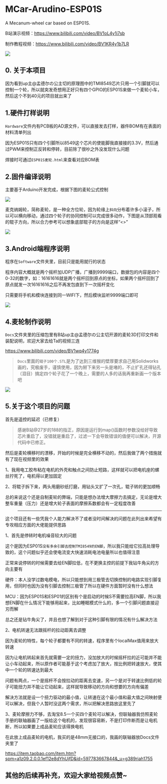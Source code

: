 # MCar-Arudino-ESP01S
A Mecanum-wheel car based on ESP01S.

B站演示视频：https://www.bilibili.com/video/BV1oL4y1i7sb

制作教程视频：https://www.bilibili.com/video/BV1KR4y1b7LR

![](/5.Img/img_1.jpg)

## 0. 关于本项目

因为看到up主@孟德尔の公主切的原理图中的TMI8549芯片只用一个引脚就可以控制一个轮，所以就突发奇想用正好只有四个GPIO的ESP01S来做一个麦轮小车，然后这个不到40元的项目就出来了



## 1.硬件打样说明

`Hardware`文件内有PCB板的AD源文件，可以直接发去打样，器件BOM有在表面的材料清单列出

因为ESP01S只有四个引脚所以8549这个芯片的使能脚我直接接的3.3V，然后通过PWM来控制正反转和停转，目前除了很吵之外没发现什么问题

焊接时可通过`ESP01S麦轮.html`来查看对应BOM表



## 2.固件编译说明

主要基于Arduino开发完成，根据下图的麦轮公式控制

![](/5.Img/麦轮公式.jpg)



麦克纳姆轮，简称麦轮，是一种全方位轮，因为轮缘上`斜向`分布着许多小滚子，所以可以横向移动，通过四个轮子的协同控制可以完成很多动作，下图是从顶部观看的辊子方向，所以合力参考可以想象底部辊子的方向是这样“<>”

![](/5.Img/麦轮控制.jpg)



## 3.Android端程序说明

程序在`Software`文件夹里，目前只是能用就行的状态

程序内容大概就是两个摇杆加UDP广播，广播到9999端口，数据包的内容是四个0-32的数字，如：16161616就是两个摇杆回到原点的坐标，如果两个摇杆回到了原点就发一次16161616之后不再发包直到下一次摇杆变化

只需要将手机和模块连接到同一WIFI下，然后模块监听9999端口即可

![](/5.Img/img_2.jpg)



## 4.麦轮制作说明

`Docs`文件夹里的压缩包里有B站up主@孟德尔の公主切开源的麦轮3D打印文件和装配说明，欢迎大家去给Ta的视频三连

https://www.bilibili.com/video/BV1wq4y1774g



>  `Docs`里面的`辊子100个.STL`是为了达到三维猴的壁厚要求自己用Solidworks画的，究极废手，谨慎使用，因为掰下来另一头是堵的，不止扩孔还得钻孔（泪目）搞定四个轮子花了一个晚上，需要的人多的话我再重新画一个版本吧

![](/5.Img/img_3.jpg)



## 5.关于这个项目的问题

首先是遥控的延迟（已修复）

> 感谢B站@27岁的188的指正，原因是运行到map()函数时参数没给好导致芯片重启了，没错就是重启了，过滤一下会导致错误的值便可以解决，开源代码中已修正。



然后是麦轮横移时的漂移，开始的时候是完全横移不动的，然后我做了两个措施就有了现在视频里的效果

1、我用电工胶布粘在电机的外壳和触点之间防止短路，这样就可以把电机座的螺丝拧死了，电机得以更加固定

2、将辊子拆下来，两头用磨砂纸打磨，用钻头又扩了一次孔，辊子转的更加顺畅

总的来说这个还是自制麦轮的弊端，只能是想办法增大摩擦力去搞定，无论是增大整车重量（压力）还是增大轮子表面的摩擦系数都会有一定程度改善


> ---

这个项目还有一些凭我个人能力解决不了或者没时间解决的问题在此列出来希望有专攻相应方面的大佬能提供思路

1、首先是停转时电机噪音较大的问题

这个是因为ESP01S`没有多余引脚去控制TMI8549的EN脚`，所以我只能给它拉高处理导致的，这个问题似乎还会使电流变大快速消耗电池电量所以也值得注意

正常来说停转的时候需要去给EN脚拉低，在不更换主控的前提下我钻牛角尖的方向主要有

硬件：本人没学过数电模电，所以只能想到用三极管去切换控制的电路实现引脚复用，但同时也因为没有引脚去控制三极管了所以在硬件方面暂时没有什么想法

MCU：因为ESP01S和ESP01的区别有个是启动的时候S不需要拉高EN脚，所以我想EN脚在什么情况下能够用起来，比如睡眠模式什么的，多一个引脚问题直接迎刃而解

总之还是钻牛角尖了，并且也想了解到对于这种引脚有限的情况有什么解决方法

2、电机转速无法跟摇杆的拉动距离去调整

因为麦轮的特性，每个轮子都要有不同的转速，程序里有个localMax值用来放大转速

因为让电机转起来首先就需要一定的扭力，没加放大的时候摇杆拉的近可能并不能让小车动起来，所以原作者可能基于这个考虑加了放大，按比例把转速放大，使其中一个轮的转速达到最大

问题有两点，一个是摇杆不会按拉动的距离去变速，另一个是对于转速比例低的轮子可能扭力并不能让它动起来，这样就导致移动的方向和想要的方向有偏差

解决方法就是设一个扭力驱动的最小值，让转速在这个最小值和最大值之间映射便可以解决，但我个人暂时没这两个需求，所以把解决思路放这里先了

3、麦轮摩擦力不够，去淘宝8.5一个买四个麦轮可以解决，但联轴器我仿照麦轮手册的联轴器画了一版给这个电机的，发现很容易断，不是打印件断而是让电机断，所以如果要上成品麦轮应该得换电机

在此放上成品麦轮的电机，我买的是48mm无接口的，我画的联轴器放Docs文件夹里了

https://item.taobao.com/item.htm?spm=a1z09.2.0.0.1ef12e8dYhUjfD&id=597783667844&_u=g389riah1755


## 其他的后续再补充，欢迎大家给视频点赞~

